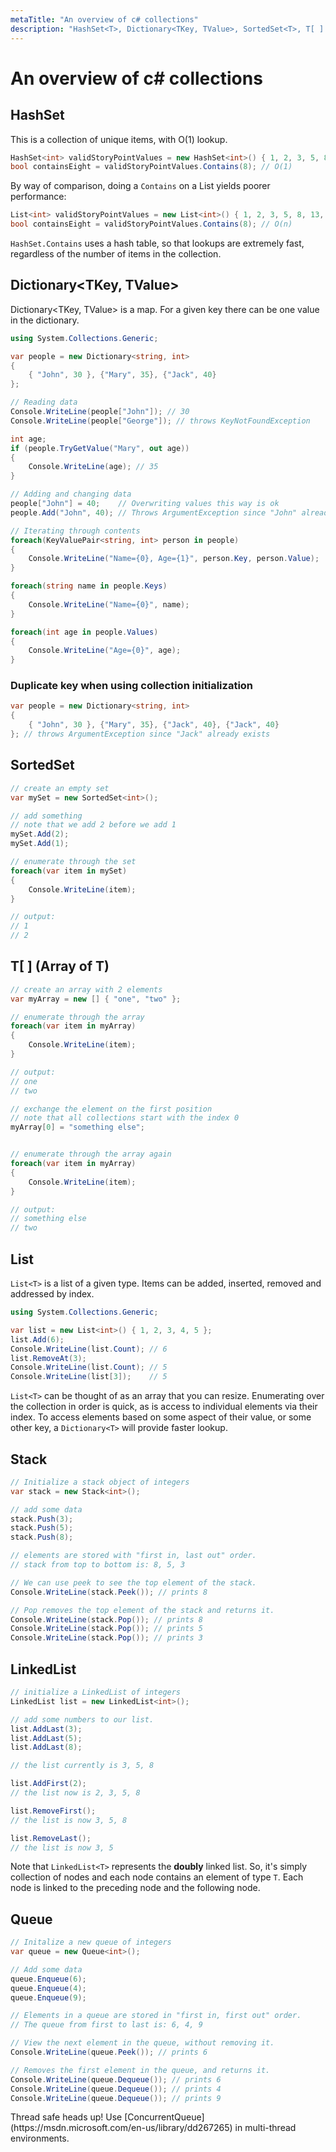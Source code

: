 ```yaml
---
metaTitle: "An overview of c# collections"
description: "HashSet<T>, Dictionary<TKey, TValue>, SortedSet<T>, T[ ] (Array of T), List<T>, Stack<T>, LinkedList<T>, Queue"
---
```


# An overview of c# collections



## HashSet<T>


This is a collection of unique items, with O(1) lookup.

```cs
HashSet<int> validStoryPointValues = new HashSet<int>() { 1, 2, 3, 5, 8, 13, 21 };
bool containsEight = validStoryPointValues.Contains(8); // O(1)

```

By way of comparison, doing a `Contains` on a List yields poorer performance:

```cs
List<int> validStoryPointValues = new List<int>() { 1, 2, 3, 5, 8, 13, 21 };
bool containsEight = validStoryPointValues.Contains(8); // O(n)

```

`HashSet.Contains` uses a hash table, so that lookups are extremely fast, regardless of the number of items in the collection.



## Dictionary<TKey, TValue>


Dictionary<TKey, TValue> is a map. For a given key there can be one value in the dictionary.

```cs
using System.Collections.Generic;

var people = new Dictionary<string, int>
{
    { "John", 30 }, {"Mary", 35}, {"Jack", 40}
};

// Reading data
Console.WriteLine(people["John"]); // 30
Console.WriteLine(people["George"]); // throws KeyNotFoundException

int age;
if (people.TryGetValue("Mary", out age))
{ 
    Console.WriteLine(age); // 35
}

// Adding and changing data
people["John"] = 40;    // Overwriting values this way is ok
people.Add("John", 40); // Throws ArgumentException since "John" already exists

// Iterating through contents
foreach(KeyValuePair<string, int> person in people)
{
    Console.WriteLine("Name={0}, Age={1}", person.Key, person.Value);
}

foreach(string name in people.Keys)
{
    Console.WriteLine("Name={0}", name);
}

foreach(int age in people.Values)
{
    Console.WriteLine("Age={0}", age);
}

```

### Duplicate key when using collection initialization

```cs
var people = new Dictionary<string, int>
{
    { "John", 30 }, {"Mary", 35}, {"Jack", 40}, {"Jack", 40}
}; // throws ArgumentException since "Jack" already exists

```



## SortedSet<T>


```cs
// create an empty set
var mySet = new SortedSet<int>();

// add something
// note that we add 2 before we add 1
mySet.Add(2);
mySet.Add(1);

// enumerate through the set
foreach(var item in mySet)
{
    Console.WriteLine(item);
}

// output:
// 1
// 2

```



## T[ ] (Array of T)


```cs
// create an array with 2 elements
var myArray = new [] { "one", "two" };

// enumerate through the array
foreach(var item in myArray)
{
    Console.WriteLine(item);
}

// output:
// one
// two

// exchange the element on the first position
// note that all collections start with the index 0
myArray[0] = "something else";


// enumerate through the array again
foreach(var item in myArray)
{
    Console.WriteLine(item);
}

// output:
// something else
// two

```



## List<T>


`List<T>` is a list of a given type. Items can be added, inserted, removed and addressed by index.

```cs
using System.Collections.Generic;

var list = new List<int>() { 1, 2, 3, 4, 5 };
list.Add(6);
Console.WriteLine(list.Count); // 6
list.RemoveAt(3);
Console.WriteLine(list.Count); // 5
Console.WriteLine(list[3]);    // 5

```

`List<T>` can be thought of as an array that you can resize. Enumerating over the collection in order is quick, as is access to individual elements via their index. To access elements based on some aspect of their value, or some other key, a `Dictionary<T>` will provide faster lookup.



## Stack<T>


```cs
// Initialize a stack object of integers
var stack = new Stack<int>(); 

// add some data
stack.Push(3);
stack.Push(5);
stack.Push(8);

// elements are stored with "first in, last out" order.
// stack from top to bottom is: 8, 5, 3

// We can use peek to see the top element of the stack.
Console.WriteLine(stack.Peek()); // prints 8

// Pop removes the top element of the stack and returns it.
Console.WriteLine(stack.Pop()); // prints 8
Console.WriteLine(stack.Pop()); // prints 5
Console.WriteLine(stack.Pop()); // prints 3

```



## LinkedList<T>


```cs
// initialize a LinkedList of integers
LinkedList list = new LinkedList<int>();

// add some numbers to our list.
list.AddLast(3);
list.AddLast(5);
list.AddLast(8);

// the list currently is 3, 5, 8

list.AddFirst(2);
// the list now is 2, 3, 5, 8

list.RemoveFirst();
// the list is now 3, 5, 8

list.RemoveLast();
// the list is now 3, 5

```

Note that `LinkedList<T>` represents the **doubly** linked list. So, it's simply collection of nodes and each node contains an element of type `T`. Each node is linked to the preceding node and the following node.



## Queue


```cs
// Initalize a new queue of integers
var queue = new Queue<int>();

// Add some data
queue.Enqueue(6);
queue.Enqueue(4);
queue.Enqueue(9);

// Elements in a queue are stored in "first in, first out" order.
// The queue from first to last is: 6, 4, 9

// View the next element in the queue, without removing it.
Console.WriteLine(queue.Peek()); // prints 6

// Removes the first element in the queue, and returns it.
Console.WriteLine(queue.Dequeue()); // prints 6
Console.WriteLine(queue.Dequeue()); // prints 4
Console.WriteLine(queue.Dequeue()); // prints 9

```

> 
<p>Thread safe heads up! Use [ConcurrentQueue](https://msdn.microsoft.com/en-us/library/dd267265) in multi-thread
environments.</p>


